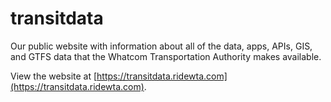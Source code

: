 # transitdata

Our public website with information about all of the data, apps, APIs, GIS, and GTFS data that the Whatcom Transportation Authority makes available.

View the website at [https://transitdata.ridewta.com](https://transitdata.ridewta.com).
